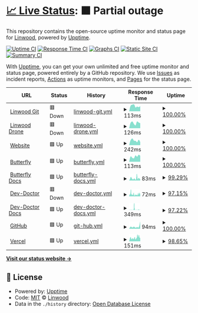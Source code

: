 # [📈 Live Status](https://status.linwood.tk): <!--live status--> **🟧 Partial outage**

This repository contains the open-source uptime monitor and status page for [Linwood](https://linwood.dev), powered by [Upptime](https://github.com/upptime/upptime).

[![Uptime CI](https://github.com/LinwoodCloud/status/workflows/Uptime%20CI/badge.svg)](https://github.com/LinwoodCloud/status/actions?query=workflow%3A%22Uptime+CI%22)
[![Response Time CI](https://github.com/LinwoodCloud/status/workflows/Response%20Time%20CI/badge.svg)](https://github.com/LinwoodCloud/status/actions?query=workflow%3A%22Response+Time+CI%22)
[![Graphs CI](https://github.com/LinwoodCloud/status/workflows/Graphs%20CI/badge.svg)](https://github.com/LinwoodCloud/status/actions?query=workflow%3A%22Graphs+CI%22)
[![Static Site CI](https://github.com/LinwoodCloud/status/workflows/Static%20Site%20CI/badge.svg)](https://github.com/LinwoodCloud/status/actions?query=workflow%3A%22Static+Site+CI%22)
[![Summary CI](https://github.com/LinwoodCloud/status/workflows/Summary%20CI/badge.svg)](https://github.com/LinwoodCloud/status/actions?query=workflow%3A%22Summary+CI%22)

With [Upptime](https://upptime.js.org), you can get your own unlimited and free uptime monitor and status page, powered entirely by a GitHub repository. We use [Issues](https://github.com/LinwoodCloud/status/issues) as incident reports, [Actions](https://github.com/LinwoodCloud/status/actions) as uptime monitors, and [Pages](https://demo.upptime.js.org) for the status page.

<!--start: status pages-->
<!-- This summary is generated by Upptime (https://github.com/upptime/upptime) -->
<!-- Do not edit this manually, your changes will be overwritten -->
<!-- prettier-ignore -->
| URL | Status | History | Response Time | Uptime |
| --- | ------ | ------- | ------------- | ------ |
| <img alt="" src="https://favicons.githubusercontent.com/git.linwood.dev" height="13"> [Linwood Git](https://git.linwood.dev) | 🟥 Down | [linwood-git.yml](https://github.com/LinwoodCloud/status/commits/HEAD/history/linwood-git.yml) | <details><summary><img alt="Response time graph" src="./graphs/linwood-git/response-time-week.png" height="20"> 113ms</summary><br><a href="https://status.linwood.dev/history/linwood-git"><img alt="Response time 127" src="https://img.shields.io/endpoint?url=https%3A%2F%2Fraw.githubusercontent.com%2FLinwoodCloud%2Fstatus%2FHEAD%2Fapi%2Flinwood-git%2Fresponse-time.json"></a><br><a href="https://status.linwood.dev/history/linwood-git"><img alt="24-hour response time 109" src="https://img.shields.io/endpoint?url=https%3A%2F%2Fraw.githubusercontent.com%2FLinwoodCloud%2Fstatus%2FHEAD%2Fapi%2Flinwood-git%2Fresponse-time-day.json"></a><br><a href="https://status.linwood.dev/history/linwood-git"><img alt="7-day response time 113" src="https://img.shields.io/endpoint?url=https%3A%2F%2Fraw.githubusercontent.com%2FLinwoodCloud%2Fstatus%2FHEAD%2Fapi%2Flinwood-git%2Fresponse-time-week.json"></a><br><a href="https://status.linwood.dev/history/linwood-git"><img alt="30-day response time 108" src="https://img.shields.io/endpoint?url=https%3A%2F%2Fraw.githubusercontent.com%2FLinwoodCloud%2Fstatus%2FHEAD%2Fapi%2Flinwood-git%2Fresponse-time-month.json"></a><br><a href="https://status.linwood.dev/history/linwood-git"><img alt="1-year response time 127" src="https://img.shields.io/endpoint?url=https%3A%2F%2Fraw.githubusercontent.com%2FLinwoodCloud%2Fstatus%2FHEAD%2Fapi%2Flinwood-git%2Fresponse-time-year.json"></a></details> | <details><summary><a href="https://status.linwood.dev/history/linwood-git">100.00%</a></summary><a href="https://status.linwood.dev/history/linwood-git"><img alt="All-time uptime 99.43%" src="https://img.shields.io/endpoint?url=https%3A%2F%2Fraw.githubusercontent.com%2FLinwoodCloud%2Fstatus%2FHEAD%2Fapi%2Flinwood-git%2Fuptime.json"></a><br><a href="https://status.linwood.dev/history/linwood-git"><img alt="24-hour uptime 100.00%" src="https://img.shields.io/endpoint?url=https%3A%2F%2Fraw.githubusercontent.com%2FLinwoodCloud%2Fstatus%2FHEAD%2Fapi%2Flinwood-git%2Fuptime-day.json"></a><br><a href="https://status.linwood.dev/history/linwood-git"><img alt="7-day uptime 100.00%" src="https://img.shields.io/endpoint?url=https%3A%2F%2Fraw.githubusercontent.com%2FLinwoodCloud%2Fstatus%2FHEAD%2Fapi%2Flinwood-git%2Fuptime-week.json"></a><br><a href="https://status.linwood.dev/history/linwood-git"><img alt="30-day uptime 100.00%" src="https://img.shields.io/endpoint?url=https%3A%2F%2Fraw.githubusercontent.com%2FLinwoodCloud%2Fstatus%2FHEAD%2Fapi%2Flinwood-git%2Fuptime-month.json"></a><br><a href="https://status.linwood.dev/history/linwood-git"><img alt="1-year uptime 99.43%" src="https://img.shields.io/endpoint?url=https%3A%2F%2Fraw.githubusercontent.com%2FLinwoodCloud%2Fstatus%2FHEAD%2Fapi%2Flinwood-git%2Fuptime-year.json"></a></details>
| <img alt="" src="https://favicons.githubusercontent.com/ci.linwood.dev" height="13"> [Linwood Drone](https://ci.linwood.dev) | 🟥 Down | [linwood-drone.yml](https://github.com/LinwoodCloud/status/commits/HEAD/history/linwood-drone.yml) | <details><summary><img alt="Response time graph" src="./graphs/linwood-drone/response-time-week.png" height="20"> 126ms</summary><br><a href="https://status.linwood.dev/history/linwood-drone"><img alt="Response time 120" src="https://img.shields.io/endpoint?url=https%3A%2F%2Fraw.githubusercontent.com%2FLinwoodCloud%2Fstatus%2FHEAD%2Fapi%2Flinwood-drone%2Fresponse-time.json"></a><br><a href="https://status.linwood.dev/history/linwood-drone"><img alt="24-hour response time 120" src="https://img.shields.io/endpoint?url=https%3A%2F%2Fraw.githubusercontent.com%2FLinwoodCloud%2Fstatus%2FHEAD%2Fapi%2Flinwood-drone%2Fresponse-time-day.json"></a><br><a href="https://status.linwood.dev/history/linwood-drone"><img alt="7-day response time 126" src="https://img.shields.io/endpoint?url=https%3A%2F%2Fraw.githubusercontent.com%2FLinwoodCloud%2Fstatus%2FHEAD%2Fapi%2Flinwood-drone%2Fresponse-time-week.json"></a><br><a href="https://status.linwood.dev/history/linwood-drone"><img alt="30-day response time 109" src="https://img.shields.io/endpoint?url=https%3A%2F%2Fraw.githubusercontent.com%2FLinwoodCloud%2Fstatus%2FHEAD%2Fapi%2Flinwood-drone%2Fresponse-time-month.json"></a><br><a href="https://status.linwood.dev/history/linwood-drone"><img alt="1-year response time 120" src="https://img.shields.io/endpoint?url=https%3A%2F%2Fraw.githubusercontent.com%2FLinwoodCloud%2Fstatus%2FHEAD%2Fapi%2Flinwood-drone%2Fresponse-time-year.json"></a></details> | <details><summary><a href="https://status.linwood.dev/history/linwood-drone">100.00%</a></summary><a href="https://status.linwood.dev/history/linwood-drone"><img alt="All-time uptime 99.35%" src="https://img.shields.io/endpoint?url=https%3A%2F%2Fraw.githubusercontent.com%2FLinwoodCloud%2Fstatus%2FHEAD%2Fapi%2Flinwood-drone%2Fuptime.json"></a><br><a href="https://status.linwood.dev/history/linwood-drone"><img alt="24-hour uptime 100.00%" src="https://img.shields.io/endpoint?url=https%3A%2F%2Fraw.githubusercontent.com%2FLinwoodCloud%2Fstatus%2FHEAD%2Fapi%2Flinwood-drone%2Fuptime-day.json"></a><br><a href="https://status.linwood.dev/history/linwood-drone"><img alt="7-day uptime 100.00%" src="https://img.shields.io/endpoint?url=https%3A%2F%2Fraw.githubusercontent.com%2FLinwoodCloud%2Fstatus%2FHEAD%2Fapi%2Flinwood-drone%2Fuptime-week.json"></a><br><a href="https://status.linwood.dev/history/linwood-drone"><img alt="30-day uptime 100.00%" src="https://img.shields.io/endpoint?url=https%3A%2F%2Fraw.githubusercontent.com%2FLinwoodCloud%2Fstatus%2FHEAD%2Fapi%2Flinwood-drone%2Fuptime-month.json"></a><br><a href="https://status.linwood.dev/history/linwood-drone"><img alt="1-year uptime 99.35%" src="https://img.shields.io/endpoint?url=https%3A%2F%2Fraw.githubusercontent.com%2FLinwoodCloud%2Fstatus%2FHEAD%2Fapi%2Flinwood-drone%2Fuptime-year.json"></a></details>
| <img alt="" src="https://favicons.githubusercontent.com/linwood.dev" height="13"> [Website](https://linwood.dev) | 🟩 Up | [website.yml](https://github.com/LinwoodCloud/status/commits/HEAD/history/website.yml) | <details><summary><img alt="Response time graph" src="./graphs/website/response-time-week.png" height="20"> 242ms</summary><br><a href="https://status.linwood.dev/history/website"><img alt="Response time 358" src="https://img.shields.io/endpoint?url=https%3A%2F%2Fraw.githubusercontent.com%2FLinwoodCloud%2Fstatus%2FHEAD%2Fapi%2Fwebsite%2Fresponse-time.json"></a><br><a href="https://status.linwood.dev/history/website"><img alt="24-hour response time 163" src="https://img.shields.io/endpoint?url=https%3A%2F%2Fraw.githubusercontent.com%2FLinwoodCloud%2Fstatus%2FHEAD%2Fapi%2Fwebsite%2Fresponse-time-day.json"></a><br><a href="https://status.linwood.dev/history/website"><img alt="7-day response time 242" src="https://img.shields.io/endpoint?url=https%3A%2F%2Fraw.githubusercontent.com%2FLinwoodCloud%2Fstatus%2FHEAD%2Fapi%2Fwebsite%2Fresponse-time-week.json"></a><br><a href="https://status.linwood.dev/history/website"><img alt="30-day response time 256" src="https://img.shields.io/endpoint?url=https%3A%2F%2Fraw.githubusercontent.com%2FLinwoodCloud%2Fstatus%2FHEAD%2Fapi%2Fwebsite%2Fresponse-time-month.json"></a><br><a href="https://status.linwood.dev/history/website"><img alt="1-year response time 358" src="https://img.shields.io/endpoint?url=https%3A%2F%2Fraw.githubusercontent.com%2FLinwoodCloud%2Fstatus%2FHEAD%2Fapi%2Fwebsite%2Fresponse-time-year.json"></a></details> | <details><summary><a href="https://status.linwood.dev/history/website">100.00%</a></summary><a href="https://status.linwood.dev/history/website"><img alt="All-time uptime 99.03%" src="https://img.shields.io/endpoint?url=https%3A%2F%2Fraw.githubusercontent.com%2FLinwoodCloud%2Fstatus%2FHEAD%2Fapi%2Fwebsite%2Fuptime.json"></a><br><a href="https://status.linwood.dev/history/website"><img alt="24-hour uptime 100.00%" src="https://img.shields.io/endpoint?url=https%3A%2F%2Fraw.githubusercontent.com%2FLinwoodCloud%2Fstatus%2FHEAD%2Fapi%2Fwebsite%2Fuptime-day.json"></a><br><a href="https://status.linwood.dev/history/website"><img alt="7-day uptime 100.00%" src="https://img.shields.io/endpoint?url=https%3A%2F%2Fraw.githubusercontent.com%2FLinwoodCloud%2Fstatus%2FHEAD%2Fapi%2Fwebsite%2Fuptime-week.json"></a><br><a href="https://status.linwood.dev/history/website"><img alt="30-day uptime 100.00%" src="https://img.shields.io/endpoint?url=https%3A%2F%2Fraw.githubusercontent.com%2FLinwoodCloud%2Fstatus%2FHEAD%2Fapi%2Fwebsite%2Fuptime-month.json"></a><br><a href="https://status.linwood.dev/history/website"><img alt="1-year uptime 99.03%" src="https://img.shields.io/endpoint?url=https%3A%2F%2Fraw.githubusercontent.com%2FLinwoodCloud%2Fstatus%2FHEAD%2Fapi%2Fwebsite%2Fuptime-year.json"></a></details>
| <img alt="" src="https://favicons.githubusercontent.com/butterfly.linwood.dev" height="13"> [Butterfly](https://butterfly.linwood.dev) | 🟩 Up | [butterfly.yml](https://github.com/LinwoodCloud/status/commits/HEAD/history/butterfly.yml) | <details><summary><img alt="Response time graph" src="./graphs/butterfly/response-time-week.png" height="20"> 113ms</summary><br><a href="https://status.linwood.dev/history/butterfly"><img alt="Response time 169" src="https://img.shields.io/endpoint?url=https%3A%2F%2Fraw.githubusercontent.com%2FLinwoodCloud%2Fstatus%2FHEAD%2Fapi%2Fbutterfly%2Fresponse-time.json"></a><br><a href="https://status.linwood.dev/history/butterfly"><img alt="24-hour response time 128" src="https://img.shields.io/endpoint?url=https%3A%2F%2Fraw.githubusercontent.com%2FLinwoodCloud%2Fstatus%2FHEAD%2Fapi%2Fbutterfly%2Fresponse-time-day.json"></a><br><a href="https://status.linwood.dev/history/butterfly"><img alt="7-day response time 113" src="https://img.shields.io/endpoint?url=https%3A%2F%2Fraw.githubusercontent.com%2FLinwoodCloud%2Fstatus%2FHEAD%2Fapi%2Fbutterfly%2Fresponse-time-week.json"></a><br><a href="https://status.linwood.dev/history/butterfly"><img alt="30-day response time 169" src="https://img.shields.io/endpoint?url=https%3A%2F%2Fraw.githubusercontent.com%2FLinwoodCloud%2Fstatus%2FHEAD%2Fapi%2Fbutterfly%2Fresponse-time-month.json"></a><br><a href="https://status.linwood.dev/history/butterfly"><img alt="1-year response time 169" src="https://img.shields.io/endpoint?url=https%3A%2F%2Fraw.githubusercontent.com%2FLinwoodCloud%2Fstatus%2FHEAD%2Fapi%2Fbutterfly%2Fresponse-time-year.json"></a></details> | <details><summary><a href="https://status.linwood.dev/history/butterfly">100.00%</a></summary><a href="https://status.linwood.dev/history/butterfly"><img alt="All-time uptime 100.00%" src="https://img.shields.io/endpoint?url=https%3A%2F%2Fraw.githubusercontent.com%2FLinwoodCloud%2Fstatus%2FHEAD%2Fapi%2Fbutterfly%2Fuptime.json"></a><br><a href="https://status.linwood.dev/history/butterfly"><img alt="24-hour uptime 100.00%" src="https://img.shields.io/endpoint?url=https%3A%2F%2Fraw.githubusercontent.com%2FLinwoodCloud%2Fstatus%2FHEAD%2Fapi%2Fbutterfly%2Fuptime-day.json"></a><br><a href="https://status.linwood.dev/history/butterfly"><img alt="7-day uptime 100.00%" src="https://img.shields.io/endpoint?url=https%3A%2F%2Fraw.githubusercontent.com%2FLinwoodCloud%2Fstatus%2FHEAD%2Fapi%2Fbutterfly%2Fuptime-week.json"></a><br><a href="https://status.linwood.dev/history/butterfly"><img alt="30-day uptime 100.00%" src="https://img.shields.io/endpoint?url=https%3A%2F%2Fraw.githubusercontent.com%2FLinwoodCloud%2Fstatus%2FHEAD%2Fapi%2Fbutterfly%2Fuptime-month.json"></a><br><a href="https://status.linwood.dev/history/butterfly"><img alt="1-year uptime 100.00%" src="https://img.shields.io/endpoint?url=https%3A%2F%2Fraw.githubusercontent.com%2FLinwoodCloud%2Fstatus%2FHEAD%2Fapi%2Fbutterfly%2Fuptime-year.json"></a></details>
| <img alt="" src="https://favicons.githubusercontent.com/docs.butterfly.linwood.dev" height="13"> [Butterfly Docs](https://docs.butterfly.linwood.dev) | 🟩 Up | [butterfly-docs.yml](https://github.com/LinwoodCloud/status/commits/HEAD/history/butterfly-docs.yml) | <details><summary><img alt="Response time graph" src="./graphs/butterfly-docs/response-time-week.png" height="20"> 83ms</summary><br><a href="https://status.linwood.dev/history/butterfly-docs"><img alt="Response time 94" src="https://img.shields.io/endpoint?url=https%3A%2F%2Fraw.githubusercontent.com%2FLinwoodCloud%2Fstatus%2FHEAD%2Fapi%2Fbutterfly-docs%2Fresponse-time.json"></a><br><a href="https://status.linwood.dev/history/butterfly-docs"><img alt="24-hour response time 96" src="https://img.shields.io/endpoint?url=https%3A%2F%2Fraw.githubusercontent.com%2FLinwoodCloud%2Fstatus%2FHEAD%2Fapi%2Fbutterfly-docs%2Fresponse-time-day.json"></a><br><a href="https://status.linwood.dev/history/butterfly-docs"><img alt="7-day response time 83" src="https://img.shields.io/endpoint?url=https%3A%2F%2Fraw.githubusercontent.com%2FLinwoodCloud%2Fstatus%2FHEAD%2Fapi%2Fbutterfly-docs%2Fresponse-time-week.json"></a><br><a href="https://status.linwood.dev/history/butterfly-docs"><img alt="30-day response time 94" src="https://img.shields.io/endpoint?url=https%3A%2F%2Fraw.githubusercontent.com%2FLinwoodCloud%2Fstatus%2FHEAD%2Fapi%2Fbutterfly-docs%2Fresponse-time-month.json"></a><br><a href="https://status.linwood.dev/history/butterfly-docs"><img alt="1-year response time 94" src="https://img.shields.io/endpoint?url=https%3A%2F%2Fraw.githubusercontent.com%2FLinwoodCloud%2Fstatus%2FHEAD%2Fapi%2Fbutterfly-docs%2Fresponse-time-year.json"></a></details> | <details><summary><a href="https://status.linwood.dev/history/butterfly-docs">99.29%</a></summary><a href="https://status.linwood.dev/history/butterfly-docs"><img alt="All-time uptime 99.78%" src="https://img.shields.io/endpoint?url=https%3A%2F%2Fraw.githubusercontent.com%2FLinwoodCloud%2Fstatus%2FHEAD%2Fapi%2Fbutterfly-docs%2Fuptime.json"></a><br><a href="https://status.linwood.dev/history/butterfly-docs"><img alt="24-hour uptime 95.04%" src="https://img.shields.io/endpoint?url=https%3A%2F%2Fraw.githubusercontent.com%2FLinwoodCloud%2Fstatus%2FHEAD%2Fapi%2Fbutterfly-docs%2Fuptime-day.json"></a><br><a href="https://status.linwood.dev/history/butterfly-docs"><img alt="7-day uptime 99.29%" src="https://img.shields.io/endpoint?url=https%3A%2F%2Fraw.githubusercontent.com%2FLinwoodCloud%2Fstatus%2FHEAD%2Fapi%2Fbutterfly-docs%2Fuptime-week.json"></a><br><a href="https://status.linwood.dev/history/butterfly-docs"><img alt="30-day uptime 99.78%" src="https://img.shields.io/endpoint?url=https%3A%2F%2Fraw.githubusercontent.com%2FLinwoodCloud%2Fstatus%2FHEAD%2Fapi%2Fbutterfly-docs%2Fuptime-month.json"></a><br><a href="https://status.linwood.dev/history/butterfly-docs"><img alt="1-year uptime 99.78%" src="https://img.shields.io/endpoint?url=https%3A%2F%2Fraw.githubusercontent.com%2FLinwoodCloud%2Fstatus%2FHEAD%2Fapi%2Fbutterfly-docs%2Fuptime-year.json"></a></details>
| <img alt="" src="https://favicons.githubusercontent.com/dev-doctor.linwood.dev" height="13"> [Dev-Doctor](https://dev-doctor.linwood.dev) | 🟥 Down | [dev-doctor.yml](https://github.com/LinwoodCloud/status/commits/HEAD/history/dev-doctor.yml) | <details><summary><img alt="Response time graph" src="./graphs/dev-doctor/response-time-week.png" height="20"> 72ms</summary><br><a href="https://status.linwood.dev/history/dev-doctor"><img alt="Response time 238" src="https://img.shields.io/endpoint?url=https%3A%2F%2Fraw.githubusercontent.com%2FLinwoodCloud%2Fstatus%2FHEAD%2Fapi%2Fdev-doctor%2Fresponse-time.json"></a><br><a href="https://status.linwood.dev/history/dev-doctor"><img alt="24-hour response time 75" src="https://img.shields.io/endpoint?url=https%3A%2F%2Fraw.githubusercontent.com%2FLinwoodCloud%2Fstatus%2FHEAD%2Fapi%2Fdev-doctor%2Fresponse-time-day.json"></a><br><a href="https://status.linwood.dev/history/dev-doctor"><img alt="7-day response time 72" src="https://img.shields.io/endpoint?url=https%3A%2F%2Fraw.githubusercontent.com%2FLinwoodCloud%2Fstatus%2FHEAD%2Fapi%2Fdev-doctor%2Fresponse-time-week.json"></a><br><a href="https://status.linwood.dev/history/dev-doctor"><img alt="30-day response time 102" src="https://img.shields.io/endpoint?url=https%3A%2F%2Fraw.githubusercontent.com%2FLinwoodCloud%2Fstatus%2FHEAD%2Fapi%2Fdev-doctor%2Fresponse-time-month.json"></a><br><a href="https://status.linwood.dev/history/dev-doctor"><img alt="1-year response time 238" src="https://img.shields.io/endpoint?url=https%3A%2F%2Fraw.githubusercontent.com%2FLinwoodCloud%2Fstatus%2FHEAD%2Fapi%2Fdev-doctor%2Fresponse-time-year.json"></a></details> | <details><summary><a href="https://status.linwood.dev/history/dev-doctor">97.15%</a></summary><a href="https://status.linwood.dev/history/dev-doctor"><img alt="All-time uptime 99.31%" src="https://img.shields.io/endpoint?url=https%3A%2F%2Fraw.githubusercontent.com%2FLinwoodCloud%2Fstatus%2FHEAD%2Fapi%2Fdev-doctor%2Fuptime.json"></a><br><a href="https://status.linwood.dev/history/dev-doctor"><img alt="24-hour uptime 85.95%" src="https://img.shields.io/endpoint?url=https%3A%2F%2Fraw.githubusercontent.com%2FLinwoodCloud%2Fstatus%2FHEAD%2Fapi%2Fdev-doctor%2Fuptime-day.json"></a><br><a href="https://status.linwood.dev/history/dev-doctor"><img alt="7-day uptime 97.15%" src="https://img.shields.io/endpoint?url=https%3A%2F%2Fraw.githubusercontent.com%2FLinwoodCloud%2Fstatus%2FHEAD%2Fapi%2Fdev-doctor%2Fuptime-week.json"></a><br><a href="https://status.linwood.dev/history/dev-doctor"><img alt="30-day uptime 99.34%" src="https://img.shields.io/endpoint?url=https%3A%2F%2Fraw.githubusercontent.com%2FLinwoodCloud%2Fstatus%2FHEAD%2Fapi%2Fdev-doctor%2Fuptime-month.json"></a><br><a href="https://status.linwood.dev/history/dev-doctor"><img alt="1-year uptime 99.31%" src="https://img.shields.io/endpoint?url=https%3A%2F%2Fraw.githubusercontent.com%2FLinwoodCloud%2Fstatus%2FHEAD%2Fapi%2Fdev-doctor%2Fuptime-year.json"></a></details>
| <img alt="" src="https://favicons.githubusercontent.com/docs.dev-doctor.linwood.dev" height="13"> [Dev-Doctor Docs](https://docs.dev-doctor.linwood.dev) | 🟩 Up | [dev-doctor-docs.yml](https://github.com/LinwoodCloud/status/commits/HEAD/history/dev-doctor-docs.yml) | <details><summary><img alt="Response time graph" src="./graphs/dev-doctor-docs/response-time-week.png" height="20"> 349ms</summary><br><a href="https://status.linwood.dev/history/dev-doctor-docs"><img alt="Response time 227" src="https://img.shields.io/endpoint?url=https%3A%2F%2Fraw.githubusercontent.com%2FLinwoodCloud%2Fstatus%2FHEAD%2Fapi%2Fdev-doctor-docs%2Fresponse-time.json"></a><br><a href="https://status.linwood.dev/history/dev-doctor-docs"><img alt="24-hour response time 97" src="https://img.shields.io/endpoint?url=https%3A%2F%2Fraw.githubusercontent.com%2FLinwoodCloud%2Fstatus%2FHEAD%2Fapi%2Fdev-doctor-docs%2Fresponse-time-day.json"></a><br><a href="https://status.linwood.dev/history/dev-doctor-docs"><img alt="7-day response time 349" src="https://img.shields.io/endpoint?url=https%3A%2F%2Fraw.githubusercontent.com%2FLinwoodCloud%2Fstatus%2FHEAD%2Fapi%2Fdev-doctor-docs%2Fresponse-time-week.json"></a><br><a href="https://status.linwood.dev/history/dev-doctor-docs"><img alt="30-day response time 252" src="https://img.shields.io/endpoint?url=https%3A%2F%2Fraw.githubusercontent.com%2FLinwoodCloud%2Fstatus%2FHEAD%2Fapi%2Fdev-doctor-docs%2Fresponse-time-month.json"></a><br><a href="https://status.linwood.dev/history/dev-doctor-docs"><img alt="1-year response time 227" src="https://img.shields.io/endpoint?url=https%3A%2F%2Fraw.githubusercontent.com%2FLinwoodCloud%2Fstatus%2FHEAD%2Fapi%2Fdev-doctor-docs%2Fresponse-time-year.json"></a></details> | <details><summary><a href="https://status.linwood.dev/history/dev-doctor-docs">97.22%</a></summary><a href="https://status.linwood.dev/history/dev-doctor-docs"><img alt="All-time uptime 99.20%" src="https://img.shields.io/endpoint?url=https%3A%2F%2Fraw.githubusercontent.com%2FLinwoodCloud%2Fstatus%2FHEAD%2Fapi%2Fdev-doctor-docs%2Fuptime.json"></a><br><a href="https://status.linwood.dev/history/dev-doctor-docs"><img alt="24-hour uptime 88.52%" src="https://img.shields.io/endpoint?url=https%3A%2F%2Fraw.githubusercontent.com%2FLinwoodCloud%2Fstatus%2FHEAD%2Fapi%2Fdev-doctor-docs%2Fuptime-day.json"></a><br><a href="https://status.linwood.dev/history/dev-doctor-docs"><img alt="7-day uptime 97.22%" src="https://img.shields.io/endpoint?url=https%3A%2F%2Fraw.githubusercontent.com%2FLinwoodCloud%2Fstatus%2FHEAD%2Fapi%2Fdev-doctor-docs%2Fuptime-week.json"></a><br><a href="https://status.linwood.dev/history/dev-doctor-docs"><img alt="30-day uptime 99.36%" src="https://img.shields.io/endpoint?url=https%3A%2F%2Fraw.githubusercontent.com%2FLinwoodCloud%2Fstatus%2FHEAD%2Fapi%2Fdev-doctor-docs%2Fuptime-month.json"></a><br><a href="https://status.linwood.dev/history/dev-doctor-docs"><img alt="1-year uptime 99.20%" src="https://img.shields.io/endpoint?url=https%3A%2F%2Fraw.githubusercontent.com%2FLinwoodCloud%2Fstatus%2FHEAD%2Fapi%2Fdev-doctor-docs%2Fuptime-year.json"></a></details>
| <img alt="" src="https://favicons.githubusercontent.com/github.com" height="13"> [GitHub](https://github.com) | 🟩 Up | [git-hub.yml](https://github.com/LinwoodCloud/status/commits/HEAD/history/git-hub.yml) | <details><summary><img alt="Response time graph" src="./graphs/git-hub/response-time-week.png" height="20"> 94ms</summary><br><a href="https://status.linwood.dev/history/git-hub"><img alt="Response time 109" src="https://img.shields.io/endpoint?url=https%3A%2F%2Fraw.githubusercontent.com%2FLinwoodCloud%2Fstatus%2FHEAD%2Fapi%2Fgit-hub%2Fresponse-time.json"></a><br><a href="https://status.linwood.dev/history/git-hub"><img alt="24-hour response time 288" src="https://img.shields.io/endpoint?url=https%3A%2F%2Fraw.githubusercontent.com%2FLinwoodCloud%2Fstatus%2FHEAD%2Fapi%2Fgit-hub%2Fresponse-time-day.json"></a><br><a href="https://status.linwood.dev/history/git-hub"><img alt="7-day response time 94" src="https://img.shields.io/endpoint?url=https%3A%2F%2Fraw.githubusercontent.com%2FLinwoodCloud%2Fstatus%2FHEAD%2Fapi%2Fgit-hub%2Fresponse-time-week.json"></a><br><a href="https://status.linwood.dev/history/git-hub"><img alt="30-day response time 87" src="https://img.shields.io/endpoint?url=https%3A%2F%2Fraw.githubusercontent.com%2FLinwoodCloud%2Fstatus%2FHEAD%2Fapi%2Fgit-hub%2Fresponse-time-month.json"></a><br><a href="https://status.linwood.dev/history/git-hub"><img alt="1-year response time 109" src="https://img.shields.io/endpoint?url=https%3A%2F%2Fraw.githubusercontent.com%2FLinwoodCloud%2Fstatus%2FHEAD%2Fapi%2Fgit-hub%2Fresponse-time-year.json"></a></details> | <details><summary><a href="https://status.linwood.dev/history/git-hub">100.00%</a></summary><a href="https://status.linwood.dev/history/git-hub"><img alt="All-time uptime 99.96%" src="https://img.shields.io/endpoint?url=https%3A%2F%2Fraw.githubusercontent.com%2FLinwoodCloud%2Fstatus%2FHEAD%2Fapi%2Fgit-hub%2Fuptime.json"></a><br><a href="https://status.linwood.dev/history/git-hub"><img alt="24-hour uptime 100.00%" src="https://img.shields.io/endpoint?url=https%3A%2F%2Fraw.githubusercontent.com%2FLinwoodCloud%2Fstatus%2FHEAD%2Fapi%2Fgit-hub%2Fuptime-day.json"></a><br><a href="https://status.linwood.dev/history/git-hub"><img alt="7-day uptime 100.00%" src="https://img.shields.io/endpoint?url=https%3A%2F%2Fraw.githubusercontent.com%2FLinwoodCloud%2Fstatus%2FHEAD%2Fapi%2Fgit-hub%2Fuptime-week.json"></a><br><a href="https://status.linwood.dev/history/git-hub"><img alt="30-day uptime 99.83%" src="https://img.shields.io/endpoint?url=https%3A%2F%2Fraw.githubusercontent.com%2FLinwoodCloud%2Fstatus%2FHEAD%2Fapi%2Fgit-hub%2Fuptime-month.json"></a><br><a href="https://status.linwood.dev/history/git-hub"><img alt="1-year uptime 99.96%" src="https://img.shields.io/endpoint?url=https%3A%2F%2Fraw.githubusercontent.com%2FLinwoodCloud%2Fstatus%2FHEAD%2Fapi%2Fgit-hub%2Fuptime-year.json"></a></details>
| <img alt="" src="https://favicons.githubusercontent.com/vercel.com" height="13"> [Vercel](https://vercel.com) | 🟩 Up | [vercel.yml](https://github.com/LinwoodCloud/status/commits/HEAD/history/vercel.yml) | <details><summary><img alt="Response time graph" src="./graphs/vercel/response-time-week.png" height="20"> 151ms</summary><br><a href="https://status.linwood.dev/history/vercel"><img alt="Response time 134" src="https://img.shields.io/endpoint?url=https%3A%2F%2Fraw.githubusercontent.com%2FLinwoodCloud%2Fstatus%2FHEAD%2Fapi%2Fvercel%2Fresponse-time.json"></a><br><a href="https://status.linwood.dev/history/vercel"><img alt="24-hour response time 202" src="https://img.shields.io/endpoint?url=https%3A%2F%2Fraw.githubusercontent.com%2FLinwoodCloud%2Fstatus%2FHEAD%2Fapi%2Fvercel%2Fresponse-time-day.json"></a><br><a href="https://status.linwood.dev/history/vercel"><img alt="7-day response time 151" src="https://img.shields.io/endpoint?url=https%3A%2F%2Fraw.githubusercontent.com%2FLinwoodCloud%2Fstatus%2FHEAD%2Fapi%2Fvercel%2Fresponse-time-week.json"></a><br><a href="https://status.linwood.dev/history/vercel"><img alt="30-day response time 131" src="https://img.shields.io/endpoint?url=https%3A%2F%2Fraw.githubusercontent.com%2FLinwoodCloud%2Fstatus%2FHEAD%2Fapi%2Fvercel%2Fresponse-time-month.json"></a><br><a href="https://status.linwood.dev/history/vercel"><img alt="1-year response time 134" src="https://img.shields.io/endpoint?url=https%3A%2F%2Fraw.githubusercontent.com%2FLinwoodCloud%2Fstatus%2FHEAD%2Fapi%2Fvercel%2Fresponse-time-year.json"></a></details> | <details><summary><a href="https://status.linwood.dev/history/vercel">98.65%</a></summary><a href="https://status.linwood.dev/history/vercel"><img alt="All-time uptime 99.95%" src="https://img.shields.io/endpoint?url=https%3A%2F%2Fraw.githubusercontent.com%2FLinwoodCloud%2Fstatus%2FHEAD%2Fapi%2Fvercel%2Fuptime.json"></a><br><a href="https://status.linwood.dev/history/vercel"><img alt="24-hour uptime 94.67%" src="https://img.shields.io/endpoint?url=https%3A%2F%2Fraw.githubusercontent.com%2FLinwoodCloud%2Fstatus%2FHEAD%2Fapi%2Fvercel%2Fuptime-day.json"></a><br><a href="https://status.linwood.dev/history/vercel"><img alt="7-day uptime 98.65%" src="https://img.shields.io/endpoint?url=https%3A%2F%2Fraw.githubusercontent.com%2FLinwoodCloud%2Fstatus%2FHEAD%2Fapi%2Fvercel%2Fuptime-week.json"></a><br><a href="https://status.linwood.dev/history/vercel"><img alt="30-day uptime 99.69%" src="https://img.shields.io/endpoint?url=https%3A%2F%2Fraw.githubusercontent.com%2FLinwoodCloud%2Fstatus%2FHEAD%2Fapi%2Fvercel%2Fuptime-month.json"></a><br><a href="https://status.linwood.dev/history/vercel"><img alt="1-year uptime 99.95%" src="https://img.shields.io/endpoint?url=https%3A%2F%2Fraw.githubusercontent.com%2FLinwoodCloud%2Fstatus%2FHEAD%2Fapi%2Fvercel%2Fuptime-year.json"></a></details>

<!--end: status pages-->

[**Visit our status website →**](https://status.linwood.dev)

## 📄 License

- Powered by: [Upptime](https://github.com/upptime/upptime)
- Code: [MIT](./LICENSE) © [Linwood](https://linwood.dev)
- Data in the `./history` directory: [Open Database License](https://opendatacommons.org/licenses/odbl/1-0/)
